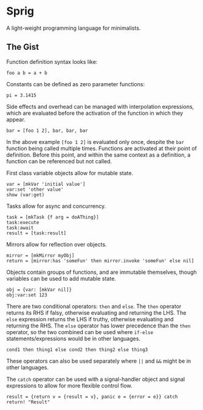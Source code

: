# Sprig
A light-weight programming language for minimalists.

## The Gist
Function definition syntax looks like:
```
foo a b = a + b
```
Constants can be defined as zero parameter functions:
```
pi = 3.1415
```
Side effects and overhead can be managed with interpolation expressions, which are evaluated before the activation of the function in which they appear.
```
bar = [foo 1 2], bar, bar, bar
```
In the above example `[foo 1 2]` is evaluated only once, despite the `bar` function being called multiple times.  Functions are activated at their point of definition.  Before this point, and within the same context as a definition, a function can be referenced but not called.

First class variable objects allow for mutable state.
```
var = [mkVar 'initial value']
var:set 'other value'
show (var:get)
```

Tasks allow for async and concurrency.
```
task = [mkTask {f arg = doAThing}]
task:execute
task:await
result = [task:result]
```

Mirrors allow for reflection over objects.
```
mirror = [mkMirror myObj]
return = [mirror:has 'someFun' then mirror.invoke 'someFun' else nil]
```

Objects contain groups of functions, and are immutable themselves, though variables can be used to add mutable state.
```
obj = {var: [mkVar nil]}
obj:var:set 123
```

There are two conditional operators: `then` and `else`.  The `then` operator returns its RHS if falsy, otherwise evaluating and returning the LHS.  The `else` expression returns the LHS if truthy, otherwise evaluating and returning the RHS.  The `else` operator has lower precedence than the `then` operator, so the two combined can be used where `if-else` statements/expressions would be in other languages.
```
cond1 then thing1 else cond2 then thing2 else thing3
```
These operators can also be used separately where `||` and `&&` might be in other languages.

The `catch` operator can be used with a signal-handler object and signal expressions to allow for more flexible control flow.
```
result = {return v = {result = v}, panic e = {error = e}} catch return! "Result"
```
